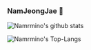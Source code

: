 ### NamJeongJae 👋
![Namrmino's github stats](https://github-readme-stats.vercel.app/api?username=namrmino&show_icons=true&theme=dark)

![Namrmino's Top-Langs](https://github-readme-stats.vercel.app/api/top-langs/?username=namrmino&langs_count=8)


<!--
**namrmino/namrmino** is a ✨ _special_ ✨ repository because its `README.md` (this file) appears on your GitHub profile.

Here are some ideas to get you started:

- 🔭 I’m currently working on ...
- 🌱 I’m currently learning ...
- 👯 I’m looking to collaborate on ...
- 🤔 I’m looking for help with ...
- 💬 Ask me about ...
- 📫 How to reach me: ...
- 😄 Pronouns: ...
- ⚡ Fun fact: ...
-->
